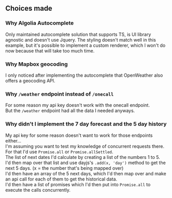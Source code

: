 ## Choices made

### Why Algolia Autocomplete

Only maintained autocomplete solution that supports TS, is UI library agnostic and doesn't use Jquery.
The styling doesn't match well in this example, but it's possible to implement a custom renderer, which I won't do now because that will take too much time.

### Why Mapbox geocoding

I only noticed after implementing the autocomplete that OpenWeather also offers a geocoding API.

### Why `/weather` endpoint instead of `/onecall`

For some reason my api key doesn't work with the onecall endpoint.  
But the `/weather` endpoint had all the data I needed anyways.

### Why didn't I implement the 7 day forecast and the 5 day history

My api key for some reason doesn't want to work for those endpoints either...  
I'm assuming you want to test my knowledge of concurrent requests there.  
For that I'd use `Promise.all` or `Promise.allSettled`.  
The list of next dates I'd calculate by creating a list of the numbers 1 to 5.  
I'd then map over that list and use dayjs's `.add(x, 'day')` method to get the next 5 days. (x = the number that's being mapped over)  
I'd then have an array of the 5 next days, which I'd then map over and make an api call for each of them to get the historical data.  
I'd then have a list of promises which I'd then put into `Promise.all` to execute the calls concurrently.
